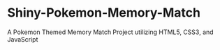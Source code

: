 # Shiny-Pokemon-Memory-Match
A Pokemon Themed Memory Match Project utilizing HTML5, CSS3, and JavaScript
